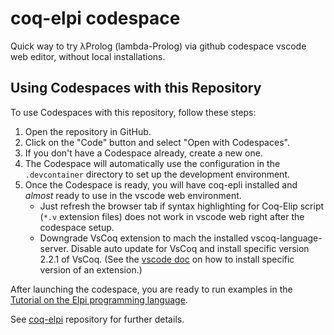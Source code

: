 # coq-elpi codespace
Quick way to try λProlog (lambda-Prolog) via github codespace vscode web editor, without local installations.

## Using Codespaces with this Repository

To use Codespaces with this repository, follow these steps:

1. Open the repository in GitHub.
2. Click on the "Code" button and select "Open with Codespaces".
3. If you don't have a Codespace already, create a new one.
4. The Codespace will automatically use the configuration in the `.devcontainer` directory to set up the development environment.
5. Once the Codespace is ready, you will have coq-epli installed and *almost* ready to use in the vscode web environment.
   - Just refresh the browser tab if syntax highlighting for Coq-Elip script (`*.v` extension files) does not work in vscode web right after the codespace setup.
   - Downgrade VsCoq extension to mach the installed vscoq-language-server. Disable auto update for VsCoq and install specific version 2.2.1 of VsCoq. (See the [vscode doc](https://code.visualstudio.com/docs/editor/extension-marketplace#_install-an-extension) on how to install specific version of an extension.)


After launching the codespace, you are ready to run examples in the [Tutorial on the Elpi programming language](https://lpcic.github.io/coq-elpi/tutorial_elpi_lang.html).

See [coq-elpi](https://github.com/LPCIC/coq-elpi) repository for further details.
